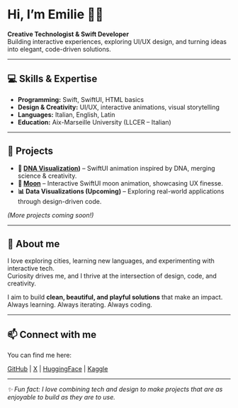 # Hi, I’m Emilie 👋🏼
**Creative Technologist & Swift Developer**  
Building interactive experiences, exploring UI/UX design, and turning ideas into elegant, code-driven solutions.

---

## 💻 Skills & Expertise
- **Programming:** Swift, SwiftUI, HTML basics  
- **Design & Creativity:** UI/UX, interactive animations, visual storytelling  
- **Languages:** Italian, English, Latin  
- **Education:** Aix-Marseille University (LLCER – Italian)

---

## 🚀 Projects
- **🧬 [DNA Visualization](https://github.com/whispem/DNA-Helix-3D-Visualization))** – SwiftUI animation inspired by DNA, merging science & creativity.  
- **🌙 [Moon](https://github.com/whispem/LunarView)** – Interactive SwiftUI moon animation, showcasing UX finesse.  
- **📊 Data Visualizations (Upcoming)** – Exploring real-world applications through design-driven code.

*(More projects coming soon!)*

---

## 🌟 About me
I love exploring cities, learning new languages, and experimenting with interactive tech.  
Curiosity drives me, and I thrive at the intersection of design, code, and creativity.  

I aim to build **clean, beautiful, and playful solutions** that make an impact.  
Always learning. Always iterating. Always coding.  

---

## 📫 Connect with me
You can find me here:  

[GitHub](https://github.com/whispem) | [X](https://twitter.com/whisp_em) | [HuggingFace](https://huggingface.co/whispem) | [Kaggle](https://www.kaggle.com/whispem)  


---

*✨ Fun fact: I love combining tech and design to make projects that are as enjoyable to build as they are to use.*
